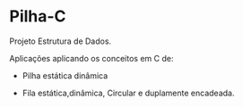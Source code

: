 # Pilha-C
Projeto Estrutura de Dados.

Aplicações aplicando os conceitos em C de:

- Pilha estática dinâmica

- Fila estática,dinâmica, Circular e duplamente encadeada.
